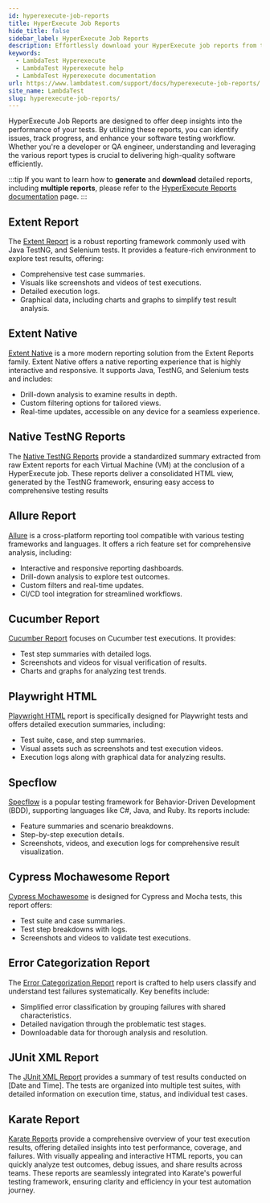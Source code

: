 ```yaml
---
id: hyperexecute-job-reports
title: HyperExecute Job Reports
hide_title: false
sidebar_label: HyperExecute Job Reports
description: Effortlessly download your HyperExecute job reports from the UI. Click the Report button on the top right-hand side of your tasks page. .
keywords:
  - LambdaTest Hyperexecute
  - LambdaTest Hyperexecute help
  - LambdaTest Hyperexecute documentation
url: https://www.lambdatest.com/support/docs/hyperexecute-job-reports/
site_name: LambdaTest
slug: hyperexecute-job-reports/
---
```


<script type="application/ld+json"
      dangerouslySetInnerHTML={{ __html: JSON.stringify({
       "@context": "https://schema.org",
        "@type": "BreadcrumbList",
        "itemListElement": [{
          "@type": "ListItem",
          "position": 1,
          "name": "Home",
          "item": "https://www.lambdatest.com"
        },{
          "@type": "ListItem",
          "position": 2,
          "name": "Support",
          "item": "https://www.lambdatest.com/support/docs/"
        },{
          "@type": "ListItem",
          "position": 3,
          "name": "HyperExecute Job Reports",
          "item": "https://www.lambdatest.com/support/docs/hyperexecute-job-reports/"
        }]
      })
    }}
></script>
HyperExecute Job Reports are designed to offer deep insights into the performance of your tests. By utilizing these reports, you can identify issues, track progress, and enhance your software testing workflow. Whether you're a developer or QA engineer, understanding and leveraging the various report types is crucial to delivering high-quality software efficiently.

:::tip
If you want to learn how to **generate** and **download** detailed reports, including **multiple reports**, please refer to the [HyperExecute Reports documentation](https://www.lambdatest.com/support/docs/hyperexecute-reports/) page.
:::

## Extent Report
The [Extent Report](/support/docs/extent-report/) is a robust reporting framework commonly used with Java TestNG, and Selenium tests. It provides a feature-rich environment to explore test results, offering:

- Comprehensive test case summaries.
- Visuals like screenshots and videos of test executions.
- Detailed execution logs.
- Graphical data, including charts and graphs to simplify test result analysis.

## Extent Native
[Extent Native](/support/docs/native-extent-report/) is a more modern reporting solution from the Extent Reports family. Extent Native offers a native reporting experience that is highly interactive and responsive. It supports Java, TestNG, and Selenium tests and includes:

- Drill-down analysis to examine results in depth.
- Custom filtering options for tailored views.
- Real-time updates, accessible on any device for a seamless experience.

## Native TestNG Reports
The [Native TestNG Reports](/support/docs/hyperexecute-native-testng-report/) provide a standardized summary extracted from raw Extent reports for each Virtual Machine (VM) at the conclusion of a HyperExecute job. These reports deliver a consolidated HTML view, generated by the TestNG framework, ensuring easy access to comprehensive testing results

## Allure Report
[Allure](/support/docs/allure-reports/) is a cross-platform reporting tool compatible with various testing frameworks and languages. It offers a rich feature set for comprehensive analysis, including:

- Interactive and responsive reporting dashboards.
- Drill-down analysis to explore test outcomes.
- Custom filters and real-time updates.
- CI/CD tool integration for streamlined workflows.

## Cucumber Report
[Cucumber Report](/support/docs/cucumber-report/) focuses on Cucumber test executions. It provides:

- Test step summaries with detailed logs.
- Screenshots and videos for visual verification of results.
- Charts and graphs for analyzing test trends.

## Playwright HTML
[Playwright HTML](/support/docs/playwright-html-report/) report is specifically designed for Playwright tests and offers detailed execution summaries, including:

- Test suite, case, and step summaries.
- Visual assets such as screenshots and test execution videos.
- Execution logs along with graphical data for analyzing results.

## Specflow
[Specflow](/support/docs/specflow-report/) is a popular testing framework for Behavior-Driven Development (BDD), supporting languages like C#, Java, and Ruby. Its reports include:

- Feature summaries and scenario breakdowns.
- Step-by-step execution details.
- Screenshots, videos, and execution logs for comprehensive result visualization.

## Cypress Mochawesome Report
[Cypress Mochawesome](/support/docs/cypress-mochaawesome-report/) is designed for Cypress and Mocha tests, this report offers:

- Test suite and case summaries.
- Test step breakdowns with logs.
- Screenshots and videos to validate test executions.

## Error Categorization Report
The [Error Categorization Report](/support/docs/error-categorization-report/) report is crafted to help users classify and understand test failures systematically. Key benefits include:

- Simplified error classification by grouping failures with shared characteristics.
- Detailed navigation through the problematic test stages.
- Downloadable data for thorough analysis and resolution.

## JUnit XML Report
The [JUnit XML Report](/support/docs/junit-xml-report/) provides a summary of test results conducted on [Date and Time]. The tests are organized into multiple test suites, with detailed information on execution time, status, and individual test cases.

## Karate Report
[Karate Reports](/support/docs/karate-report/) provide a comprehensive overview of your test execution results, offering detailed insights into test performance, coverage, and failures. With visually appealing and interactive HTML reports, you can quickly analyze test outcomes, debug issues, and share results across teams. These reports are seamlessly integrated into Karate's powerful testing framework, ensuring clarity and efficiency in your test automation journey.